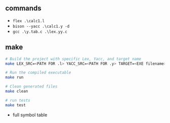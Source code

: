 ## commands 
-  `flex .\calc1.l`
-  `bison --yacc .\calc1.y -d`
-  `gcc .\y.tab.c .\lex.yy.c`
## make 


```bash
# Build the project with specific Lex, Yacc, and target name
make LEX_SRC=<PATH FOR .l> YACC_SRC=<PATH FOR .y> TARGET=<EXE filename>

# Run the compiled executable
make run

# Clean generated files
make clean

# run tests 
make test
```
- full symbol table
